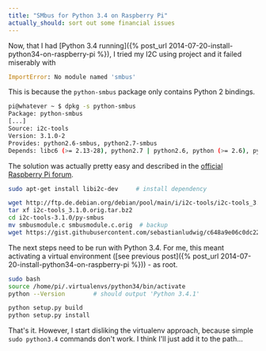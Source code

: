 ```yaml
---
title: "SMbus for Python 3.4 on Raspberry Pi"
actually_should: sort out some financial issues
---
```


Now, that I had [Python 3.4 running]({% post_url 2014-07-20-install-python34-on-raspberry-pi %}), I tried my I2C using project and it failed miserably with

```python
ImportError: No module named 'smbus'
```

This is because the `python-smbus` package only contains Python 2 bindings. 

```bash
pi@whatever ~ $ dpkg -s python-smbus
Package: python-smbus
[...]
Source: i2c-tools
Version: 3.1.0-2
Provides: python2.6-smbus, python2.7-smbus
Depends: libc6 (>= 2.13-28), python2.7 | python2.6, python (>= 2.6), python (<< 2.8)
```

The solution was actually pretty easy and described in the [official Raspberry Pi forum](http://www.raspberrypi.org/forums/viewtopic.php?f=32&t=22348).

```bash
sudo apt-get install libi2c-dev 	# install dependency

wget http://ftp.de.debian.org/debian/pool/main/i/i2c-tools/i2c-tools_3.1.0.orig.tar.bz2 	# download i2c-tools source
tar xf i2c-tools_3.1.0.orig.tar.bz2
cd i2c-tools-3.1.0/py-smbus
mv smbusmodule.c smbusmodule.c.orig  # backup
wget https://gist.githubusercontent.com/sebastianludwig/c648a9e06c0dc2264fbd/raw/2b74f9e72bbdffe298ce02214be8ea1c20aa290f/smbusmodule.c 	# download patched (Python 3) source
```

The next steps need to be run with Python 3.4. For me, this meant activating a virtual environment ([see previous post]({% post_url 2014-07-20-install-python34-on-raspberry-pi %})) - as root.

```bash
sudo bash
source /home/pi/.virtualenvs/python34/bin/activate
python --Version 		# should output 'Python 3.4.1'

python setup.py build
python setup.py install
```

That's it. However, I start disliking the virtualenv approach, because simple ```sudo python3.4``` commands don't work. I think I'll just add it to the path...
